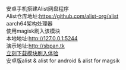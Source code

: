 安卓手机搭建Alist网盘程序<br>
Alist仓库地址:https://github.com/alist-org/alist<br>
aarch64架构处理器</br>
使用magisk刷入该模块<br>
本地地址:http://127.0.0.1:5244<br>
演示地址:http://sbpan.tk <br>
<a href="http://blog.xyj1.tk/share/67.html">立刻下载模块刷入体验</a><br>
安卓版alist & alist for android & alist for magsik
